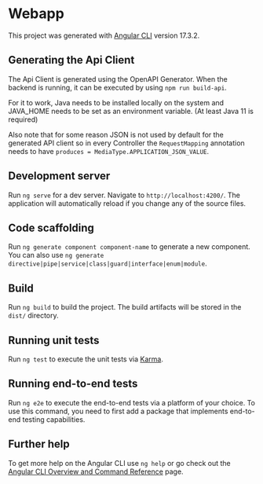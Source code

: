 # Webapp

This project was generated with [Angular CLI](https://github.com/angular/angular-cli) version 17.3.2.

## Generating the Api Client

The Api Client is generated using the OpenAPI Generator.
When the backend is running, it can be executed by using `npm run build-api`.

For it to work, Java needs to be installed locally on the system and JAVA_HOME needs to be set as an environment variable.
(At least Java 11 is required)

Also note that for some reason JSON is not used by default for the generated API client so in every Controller the `RequestMapping` annotation needs to have `produces = MediaType.APPLICATION_JSON_VALUE`.

## Development server

Run `ng serve` for a dev server. Navigate to `http://localhost:4200/`. The application will automatically reload if you change any of the source files.

## Code scaffolding

Run `ng generate component component-name` to generate a new component. You can also use `ng generate directive|pipe|service|class|guard|interface|enum|module`.

## Build

Run `ng build` to build the project. The build artifacts will be stored in the `dist/` directory.

## Running unit tests

Run `ng test` to execute the unit tests via [Karma](https://karma-runner.github.io).

## Running end-to-end tests

Run `ng e2e` to execute the end-to-end tests via a platform of your choice. To use this command, you need to first add a package that implements end-to-end testing capabilities.

## Further help

To get more help on the Angular CLI use `ng help` or go check out the [Angular CLI Overview and Command Reference](https://angular.io/cli) page.
